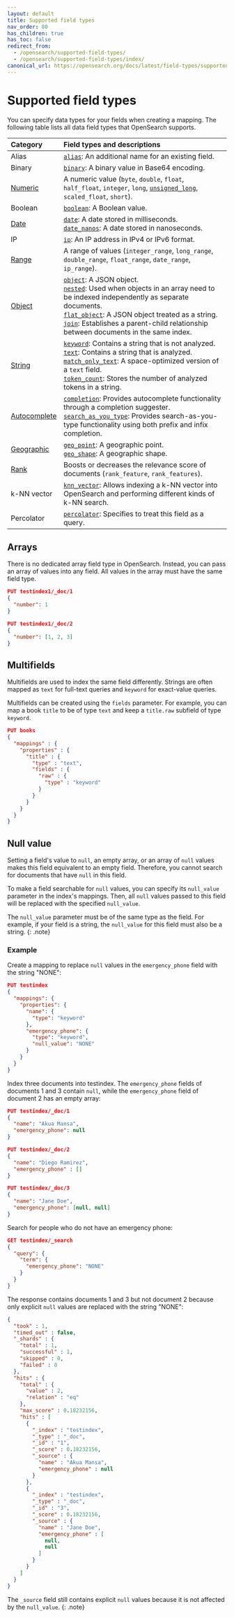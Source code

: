 ```yaml
---
layout: default
title: Supported field types
nav_order: 80
has_children: true
has_toc: false
redirect_from:
  - /opensearch/supported-field-types/
  - /opensearch/supported-field-types/index/
canonical_url: https://opensearch.org/docs/latest/field-types/supported-field-types/index/
---
```


# Supported field types

You can specify data types for your fields when creating a mapping. The following table lists all data field types that OpenSearch supports.

Category | Field types and descriptions
:--- | :---
Alias | [`alias`]({{site.url}}{{site.baseurl}}/field-types/supported-field-types/alias/): An additional name for an existing field.
Binary | [`binary`]({{site.url}}{{site.baseurl}}/field-types/supported-field-types/binary/):  A binary value in Base64 encoding. 
[Numeric]({{site.url}}{{site.baseurl}}/field-types/supported-field-types/numeric/) | A numeric value (`byte`, `double`, `float`, `half_float`, `integer`, `long`, [`unsigned_long`]({{site.url}}{{site.baseurl}}/field-types/supported-field-types/unsigned-long/), `scaled_float`, `short`). 
Boolean | [`boolean`]({{site.url}}{{site.baseurl}}/field-types/supported-field-types/boolean/): A Boolean value. 
[Date]({{site.url}}{{site.baseurl}}/field-types/supported-field-types/dates/)|  [`date`]({{site.url}}{{site.baseurl}}/field-types/supported-field-types/date/): A date stored in milliseconds. <br> [`date_nanos`]({{site.url}}{{site.baseurl}}/field-types/supported-field-types/date-nanos/): A date stored in nanoseconds.
IP | [`ip`]({{site.url}}{{site.baseurl}}/field-types/supported-field-types/ip/): An IP address in IPv4 or IPv6 format. 
[Range]({{site.url}}{{site.baseurl}}/field-types/supported-field-types/range/) | A range of values (`integer_range`, `long_range`, `double_range`, `float_range`, `date_range`, `ip_range`).
[Object]({{site.url}}{{site.baseurl}}/field-types/supported-field-types/object-fields/)| [`object`]({{site.url}}{{site.baseurl}}/field-types/supported-field-types/object/): A JSON object. <br>[`nested`]({{site.url}}{{site.baseurl}}/field-types/supported-field-types/nested/): Used when objects in an array need to be indexed independently as separate documents.<br>[`flat_object`]({{site.url}}{{site.baseurl}}/field-types/supported-field-types/flat-object/): A JSON object treated as a string.<br>[`join`]({{site.url}}{{site.baseurl}}/field-types/supported-field-types/join/): Establishes a parent-child relationship between documents in the same index. 
[String]({{site.url}}{{site.baseurl}}/field-types/supported-field-types/string/)|[`keyword`]({{site.url}}{{site.baseurl}}/field-types/supported-field-types/keyword/): Contains a string that is not analyzed.<br> [`text`]({{site.url}}{{site.baseurl}}/field-types/supported-field-types/text/): Contains a string that is analyzed.<br> [`match_only_text`]({{site.url}}{{site.baseurl}}/field-types/supported-field-types/match-only-text/): A space-optimized version of a `text` field.<br>[`token_count`]({{site.url}}{{site.baseurl}}/field-types/supported-field-types/token-count/): Stores the number of analyzed tokens in a string.
[Autocomplete]({{site.url}}{{site.baseurl}}/field-types/supported-field-types/autocomplete/) |[`completion`]({{site.url}}{{site.baseurl}}/field-types/supported-field-types/completion/): Provides autocomplete functionality through a completion suggester.<br> [`search_as_you_type`]({{site.url}}{{site.baseurl}}/field-types/supported-field-types/search-as-you-type/): Provides search-as-you-type functionality using both prefix and infix completion. 
[Geographic]({{site.url}}{{site.baseurl}}/field-types/supported-field-types/geographic/)| [`geo_point`]({{site.url}}{{site.baseurl}}/field-types/supported-field-types/geo-point/): A geographic point.<br>[`geo_shape`]({{site.url}}{{site.baseurl}}/field-types/supported-field-types/geo-shape/): A geographic shape.
[Rank]({{site.url}}{{site.baseurl}}/field-types/supported-field-types/rank/) | Boosts or decreases the relevance score of documents (`rank_feature`, `rank_features`).  
k-NN vector | [`knn_vector`]({{site.url}}{{site.baseurl}}/field-types/supported-field-types/knn-vector/): Allows indexing a k-NN vector into OpenSearch and performing different kinds of k-NN search.
Percolator | [`percolator`]({{site.url}}{{site.baseurl}}/field-types/supported-field-types/percolator/): Specifies to treat this field as a query. 

## Arrays

There is no dedicated array field type in OpenSearch. Instead, you can pass an array of values into any field. All values in the array must have the same field type.

```json
PUT testindex1/_doc/1
{
  "number": 1 
}

PUT testindex1/_doc/2
{
  "number": [1, 2, 3] 
}
```

## Multifields

Multifields are used to index the same field differently. Strings are often mapped as `text` for full-text queries and `keyword` for exact-value queries.

Multifields can be created using the `fields` parameter. For example, you can map a book `title` to be of type `text` and keep a `title.raw` subfield of type `keyword`.

```json
PUT books
{
  "mappings" : {
    "properties" : {
      "title" : {
        "type" : "text",
        "fields" : {
          "raw" : {
            "type" : "keyword"
          }
        }
      }
    }
  }
}
```

## Null value

Setting a field's value to `null`, an empty array, or an array of `null` values makes this field equivalent to an empty field. Therefore, you cannot search for documents that have `null` in this field. 

To make a field searchable for `null` values, you can specify its `null_value` parameter in the index's mappings. Then, all `null` values passed to this field will be replaced with the specified `null_value`.

The `null_value` parameter must be of the same type as the field. For example, if your field is a string, the `null_value` for this field must also be a string.
{: .note}

### Example

Create a mapping to replace `null` values in the `emergency_phone` field with the string "NONE":

```json
PUT testindex
{
  "mappings": {
    "properties": {
      "name": {
        "type": "keyword"
      },
      "emergency_phone": {
        "type": "keyword",
        "null_value": "NONE" 
      }
    }
  }
}
```

Index three documents into testindex. The `emergency_phone` fields of documents 1 and 3 contain `null`, while the `emergency_phone` field of document 2 has an empty array:

```json
PUT testindex/_doc/1
{
  "name": "Akua Mansa",
  "emergency_phone": null
}
```

```json
PUT testindex/_doc/2
{
  "name": "Diego Ramirez",
  "emergency_phone" : []
}
```

```json
PUT testindex/_doc/3 
{
  "name": "Jane Doe",
  "emergency_phone": [null, null]
}
```

Search for people who do not have an emergency phone:

```json
GET testindex/_search
{
  "query": {
    "term": {
      "emergency_phone": "NONE"
    }
  }
}
```

The response contains documents 1 and 3 but not document 2 because only explicit `null` values are replaced with the string "NONE":

```json
{
  "took" : 1,
  "timed_out" : false,
  "_shards" : {
    "total" : 1,
    "successful" : 1,
    "skipped" : 0,
    "failed" : 0
  },
  "hits" : {
    "total" : {
      "value" : 2,
      "relation" : "eq"
    },
    "max_score" : 0.18232156,
    "hits" : [
      {
        "_index" : "testindex",
        "_type" : "_doc",
        "_id" : "1",
        "_score" : 0.18232156,
        "_source" : {
          "name" : "Akua Mansa",
          "emergency_phone" : null
        }
      },
      {
        "_index" : "testindex",
        "_type" : "_doc",
        "_id" : "3",
        "_score" : 0.18232156,
        "_source" : {
          "name" : "Jane Doe",
          "emergency_phone" : [
            null,
            null
          ]
        }
      }
    ]
  }
}
```

The `_source` field still contains explicit `null` values because it is not affected by the `null_value`.
{: .note}
